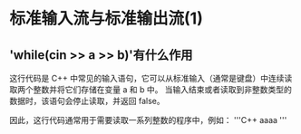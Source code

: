 # 标准输入流与标准输出流(1)
## 'while(cin >> a >> b)'有什么作用
这行代码是 C++ 中常见的输入语句，它可以从标准输入（通常是键盘）中连续读取两个整数并将它们存储在变量 a 和 b 中。
当输入结束或者读取到非整数类型的数据时，该语句会停止读取，并返回 false。

因此，这行代码通常用于需要读取一系列整数的程序中，例如：
'''C++
aaaa
'''
